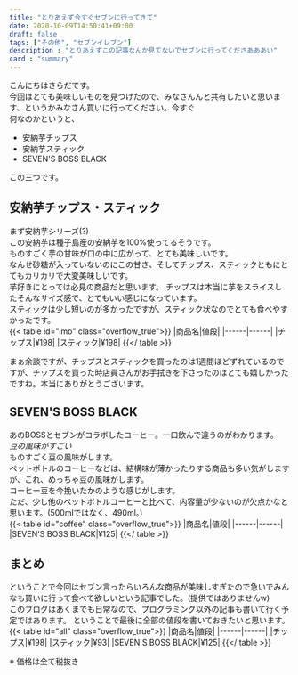 ```yaml
---
title: "とりあえず今すぐセブンに行ってきて"
date: 2020-10-09T14:50:41+09:00
draft: false
tags: ["その他", "セブンイレブン"]
description : "とりあえずこの記事なんか見てないでセブンに行ってくださあああい"
card : "summary"
---
```

こんにちはさらだです。  
今回はとても美味しいものを見つけたので、みなさんんと共有したいと思います、というかみなさん買いに行ってください。今すぐ  
何なのかというと、
- 安納芋チップス
- 安納芋スティック
- SEVEN'S BOSS BLACK

この三つです。

## 安納芋チップス・スティック
まず安納芋シリーズ(?)  
この安納芋は種子島産の安納芋を100%使ってるそうです。  
ものすごく芋の甘味が口の中に広がって、とても美味しいです。  
なんせ砂糖が入っていないのにこの甘さ、そしてチップス、スティックともにとてもカリカリで大変美味しいです。  
芋好きにとっては必見の商品だと思います。
チップスは本当に芋をスライスしたそんなサイズ感で、とてもいい感じになっています。  
スティックは少し短いのが多かったですが、スティック状なのでとても食べやすかったです。  
{{< table id="imo" class="overflow_true">}}
|商品名|値段|
|------|------|
|チップス|¥198|
|スティック|¥198|
{{</ table >}}


まぁ余談ですが、チップスとスティックを買ったのは1週間ほどずれているのですが、チップスを買った時店員さんがお手拭きを下さったのはとても嬉しかったですね。本当にありがとうございます。

## SEVEN'S BOSS BLACK
あのBOSSとセブンがコラボしたコーヒー。一口飲んで違うのがわかります。  
*豆の風味がすごい*  
ものすごく豆の風味がします。  
ペットボトルのコーヒーなどは、結構味が薄かったりする商品も多い気がしますが、これ、めっちゃ豆の風味がします。  
コーヒー豆を今挽いたかのような感じがします。  
ただ、少し他のペットボトルコーヒーと比べて、内容量が少ないのが欠点かなと思います。(500mlではなく、490ml。)  
{{< table id="coffee" class="overflow_true">}}
|商品名|値段|
|------|------|
|SEVEN'S BOSS BLACK|¥125|
{{</ table >}}

## まとめ
ということで今回はセブン言ったらいろんな商品が美味しすぎたので急いでみんなも買いに行って食べて欲しいという記事でした。(提供ではありませんw)    
このブログはあくまでも日常なので、プログラミング以外の記事も書いて行く予定ではあります。
ということで最後に全部の値段を書いておきたいと思います。
{{< table id="all" class="overflow_true">}}
|商品名|値段|
|------|------|
|チップス|¥198|
|スティック|¥93|
|SEVEN'S BOSS BLACK|¥125|
{{</ table >}}


※ 価格は全て税抜き
